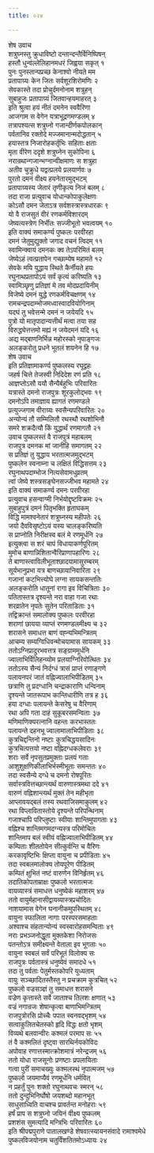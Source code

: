 ```yaml
---
title: ०२४

---
```

शेष उवाच  
शत्रुघ्नस्तु क्रुधाविष्टो दन्तान्दन्तैर्विनिष्पिषन्  
हस्तौ धुन्वंल्लेलिहानमधरं जिह्वया सकृत् १  
पुनः पुनस्तान्पप्रच्छ केनाश्वो नीयते मम  
प्रतापाग्र्यः केन जितः सर्वशूरशिरोमणिः २  
सेवकास्ते तदा प्रोचुर्दमनोनाम शत्रुहन्  
सुबाहुजः प्रतापाग्र्यं जितवान्हयमाहरत् ३  
इति श्रुत्वा हयं नीतं दमनेन स्ववैरिणा  
आजगाम स वेगेन यत्राभूद्रणमण्डलम् ४  
तत्रापश्यत्स शत्रुघ्नो गजान्दीर्णकपोलकान्  
पर्वतानिव रक्तोदे मज्जमानान्मदोद्धतान् ५  
हयास्तत्र निजारोहकर्तृभिः सहिताः क्षताः  
मृता वीरेण ददृशे शत्रुघ्नेन सुकोपिना ६  
नरान्रथान्गजान्भग्नान्वीक्षमाणः स शत्रुहा  
अतीव चुक्रुधे यद्वत्प्रलये प्रलयार्णवः ७  
पुरतो दमनं वीक्ष्य हयनेतारमुद्भटम्  
प्रतापाग्र्यस्य जेतारं तृणीकृत्य निजं बलम् ८  
तदा राजा प्रत्युवाच योधान्कोपाकुलेक्षणः  
कोऽसौ दमन जेताऽत्र सर्वशस्त्रास्त्रधारकः ९  
यो वै राजसुतं वीरं रणकर्मविशारदम्  
जेष्यत्यस्त्रेण निर्भीतः सज्जीभूतो भवत्वयम् १०  
इति वाक्यं समाकर्ण्य पुष्कलः परवीरहा  
दमनं जेतुमुद्युक्तो जगाद वचनं त्विदम् ११  
स्वामिन्क्वायं दमनकः क्व तेऽपरिमितं बलम्  
जेष्येऽहं त्वत्प्रतापेन गच्छाम्येष महामते १२  
सेवके मयि युद्धाय स्थिते कैर्नीयते हयः  
रघुनाथप्रतापोऽयं सर्वं कृत्यं करिष्यति १३  
स्वामिञ्छृणु प्रतिज्ञां मे तव मोदप्रदायिनीम्  
विजेष्ये दमनं युद्धे रणकर्मविचक्षणम् १४  
रामचन्द्रपदाम्भोजमध्वास्वादवियोगिनाम्  
यदघं तु भवेत्तन्मे दमनं न जयेयदि १५  
पुत्रो यो मातृपादान्यत्तीर्थं मत्वा तया सह  
विरुद्ध्येत्तत्तमो मह्यं न जयेदमनं यदि १६  
अद्य मद्बाणनिर्भिन्न महोरस्को नृपाङ्गजः  
अलङ्करोतु प्रधने भूतलं शयनेन हि १७  
शेष उवाच  
इति प्रतिज्ञामाकर्ण्य पुष्कलस्य रघूद्वहः  
जहर्ष चित्ते तेजस्वी निदिदेश रणं प्रति १८  
आज्ञप्तोऽसौ ययौ सैन्यैर्बहुभिः परिवारितः  
यत्रास्ते दमनो राजपुत्रः शूरकुलोद्भवः १९  
दमनोऽपि तमाज्ञाय ह्यागतं रणमण्डले  
प्रत्युज्जगाम वीराग्र्यः स्वसैन्यपरिवारितः २०  
अन्योन्यं तौ सम्मिलितौ रथस्थौ रथशोभिनौ  
समरे शक्रदैत्यौ किं युद्धार्थं रणमागतौ २१  
उवाच पुष्कलस्तं वै राजपुत्रं महाबलम्  
राजपुत्र दमनक मां जानीहि समागतम् २२  
स प्रतिज्ञं तु युद्धाय भरतात्मजमुद्भटम्  
पुष्कलेन स्वनाम्ना च लक्षितं विद्धिसत्तम २३  
रघुनाथपदाम्भोज नित्यसेवामधुव्रतम्  
त्वां जेष्ये शस्त्रसङ्घेनसज्जीभव महामते २४  
इति वाक्यं समाकर्ण्य दमनः परवीरहा  
प्रत्युवाच हसन्वाग्मी निर्भयोद्दृष्टविक्रमः २५  
सुबाहुपुत्रं दमनं पितृभक्ति हृताघकम्  
विद्धि मामश्वनेतारं शत्रुघ्नस्य महीपतेः २६  
जयो दैवविसृष्टोऽयं यस्य चालङ्करिष्यति  
स प्राप्नोति निरीक्षस्व बलं मे रणमूर्धनि २७  
इत्युक्त्वा स शरं चापं विधायाकर्णपूरितम्  
मुमोच बाणान्निशितान्वैरिप्राणापहारिणः २८  
ते बाणास्त्वाविलीभूताश्छादयामासुरम्बरम्  
सूर्यभानुप्रभा यत्र बाणच्छायानिवारिता २९  
गजानां कटभित्त्योघे लग्ना सायकसन्ततिः  
अलङ्करोति धातूनां रागा इव विचित्रिताः ३०  
पतितास्तत्र दृश्यन्ते नरा वाहा गजा रथाः  
शरव्रातेन नृपतेः सुतेन परिताडिताः ३१  
तद्विक्रान्तं समालोक्य पुष्कलः परवीरहा  
शराणां छायया व्याप्तं रणमण्डलमीक्ष्य च ३२  
शरासने समाधत्त बाणं वह्न्यभिमन्त्रितम्  
आचम्य सम्यग्विधिवन्मोचयामास सायकम् ३३  
ततोऽग्निप्रादुरभवत्तत्र सङ्ग्राममूर्धनि  
ज्वालाभिर्विलिहन्व्योम प्रलयाग्निरिवोत्थितः ३४  
ततोऽस्य सैन्यं निर्दग्धं त्रासं प्राप्तं रणाङ्गणे  
पलायनपरं जातं वह्निज्वालाभिपीडितम् ३५  
छत्राणि तु प्रदग्धानि चन्द्राकाराणि धन्विनाम्  
दृश्यन्ते जातरूपाभ कान्तिधारीणि तत्र ह ३६  
हया दग्धाः पलायन्ते केसरेषु च वैरिणाम्  
रथा अपि गता दाहं सुकूबरसमन्विताः ३७  
मणिमाणिक्यरत्नानि वहन्तः करभास्ततः  
पलायन्ते दहनभू ज्वालामालाभिपीडिताः ३८  
कुत्रचिद्दन्तिनो नष्टाः कुत्रचिद्धयसादिनः  
कुत्रचित्पत्तयो नष्टा वह्निदग्धकलेवराः ३९  
शराः सर्वे नृपसुतप्रमुक्ताः प्रलयं गताः  
आशुशुक्षणिकीलाभिर्भस्मीभूताः समन्ततः ४०  
तदा स्वसैन्ये दग्धे च दमनो रोषपूरितः  
सर्वास्त्रवित्तच्छान्त्यर्थं वारुणास्त्रमथा ददे ४१  
वारुणं वह्निशान्त्यर्थं मुक्तं तेन महीभृता  
आप्लावयद्बलं तस्य रथवाजिसमाकुलम् ४२  
रथा विप्लावितास्तोये दृश्यन्ते परिपन्थिनाम्  
गजाश्चापि परिप्लुष्टाः स्वीयाः शान्तिमुपागताः ४३  
वह्निश्च शान्तिमगमदग्न्यस्त्र परिमोचितः  
शान्तिमाप बलं स्वीयं वह्निज्वालाभिपीडितम् ४४  
कम्पिताः शीततोयेन सीत्कुर्वन्ति च वैरिणः  
करकावृष्टिभिः क्षिप्ता वायुना च प्रपीडिताः ४५  
तदा स्वबलमालोक्य तोयपूरेण पीडितम्  
कम्पितं क्षुभितं नष्टं वारुणेन विनिर्हृतम् ४६  
तदातिकोपताम्राक्षः पुष्कलो भरतात्मजः  
वायव्यास्त्रं समाधत्त धनुष्येकं महाशरम् ४७  
ततो वायुर्महानासीद्वायव्यास्त्रप्रचोदितः  
नाशयामास वेगेन घनानीकमुपस्थितम् ४८  
वायुना स्फालिता नागाः परस्परसमाहताः  
अश्वाश्च संहतान्योन्यं स्वस्वारोहसमन्विताः ४९  
नराः प्रभञ्जनोद्धूता मुक्तकेशा निरोजसः  
पतन्तोऽत्र समीक्ष्यन्ते वेताला इव भूगताः ५०  
वायुना स्वबलं सर्वं परिभूतं विलोक्य सः  
राजपुत्रः पर्वतास्त्रं धनुष्येवं समादधे ५१  
तदा तु पर्वताः पेतुर्मस्तकोपरि युध्यताम्  
वायुः सञ्च्छादितस्तैस्तु न प्रचक्राम कुत्रचित् ५२  
पुष्कलो वज्रसञ्ज्ञं तु समाधत्त शरासने  
वज्रेण कृत्तास्ते सर्वे जाताश्च तिलशः क्षणात् ५३  
वज्रं नगान्रजः शेषान्कृत्वा बाणाभिमन्त्रितम्  
राजपुत्रोरसि प्रोच्चैः पपात स्वनवद्भृशम् ५४  
सत्वाकुलितचेतस्को हृदि विद्धः क्षतो भृशम्  
विव्यथे बलवान्वीरः कश्मलं परमाप सः ५५  
तं वै कश्मलितं दृष्ट्वा सारथिर्नयकोविदः  
अपोवाह रणात्तस्मात्क्रोशमात्रं नरेन्द्रजम् ५६  
ततो योधा राजसूनोः प्रणष्टाः प्रपलायिताः  
गत्वा पुरीं समाचख्युः कश्मलस्थं नृपात्मजम् ५७  
पुष्कलो जयमाप्यैवं रणमूर्धनि धर्मवित्  
न प्रहर्तुं पुनः शक्तो रघुनाथवचः स्मरन् ५८  
ततो दुन्दुभिनिर्घोषो जयशब्दो महानभूत्  
साधुसाध्विति वाचश्च प्रावर्तन्त मनोहराः ५९  
हर्षं प्राप स शत्रुघ्नो जयिनं वीक्ष्य पुष्कलम्  
प्रशशंस सुमत्यादि मन्त्रिभिः परिवारितः ६०  
इति श्रीपद्मपुराणे पातालखण्डे शेषवात्स्यायनसंवादे रामाश्वमेधे  
पुष्कलविजयोनाम चतुर्विंशतितमोऽध्यायः २४